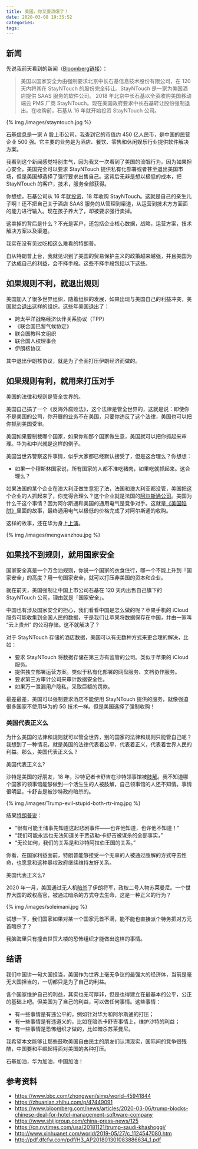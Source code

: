 ```yaml
---
title: 美国，你又耍流氓了！
date: 2020-03-08 19:35:52
categories:
tags:
---
```


## 新闻

先说我前天看到的新闻（[Bloomberg链接](https://www.bloomberg.com/news/articles/2020-03-06/trump-blocks-chinese-deal-for-hotel-management-software-company)）：

> 美国以国家安全为由强制要求北京中长石基信息技术股份有限公司，在 120 天内将其在 StayNTouch 的股份完全转让。StayNTouch 是一家为美国酒店提供 SAAS 服务的软件公司。
>2018 年北京中长石基以全资收购美国移动端云 PMS 厂商 StayNTouch。现在美国政府要求中长石基转让股份强制退出。在收购前，石基从 16 年就开始投资 StayNTouch 公司。

{% img /images/stayntouch.jpg %}

[石基信息](https://baike.baidu.com/item/%E7%9F%B3%E5%9F%BA%E4%BF%A1%E6%81%AF)是一家 A 股上市公司，我查到它的市值约 450 亿人民币，是中国的民营企业 500 强。它主要的业务是为酒店、餐饮、零售和休闲娱乐行业提供软件解决方案。

我看到这个新闻感觉特别生气，因为我又一次看到了美国的流氓行为。因为如果担心安全，美国完全可以要求 StayNTouch 提供私有化部署或者甚至退出美国市场，但是美国却选择了强行要求出售自己。这背后无非是想以极低的成本，把 StayNTouch 的客户，技术，服务全部获得。

你想想，石基公司从 16 年就[投资](https://www.shijigroup.com/china-press-news/125)，18 年收购 StayNTouch。这就是自己的亲生儿子啊！还不把自己关于酒店 SAAS 服务的从管理到渠道，从运营到技术方方面面的能力进行输入。现在孩子养大了，却被要求强行卖掉。

这卖掉的背后是什么？不光是客户，还包括企业核心数据，战略，运营方案，技术解决方案以及渠道。

我实在没有见过吃相这么难看的特朗普。

自从特朗普上台，我就见识到了美国的贸易保护主义的政策越来越强，并且美国为了达成自己的利益，会不择手段。这些不择手段包括以下这些。

## 如果规则不利，就退出规则

美国加入了很多世界组织，随着组织的发展，如果出现与美国自己的利益冲突，美国就会[退出](https://www.bbc.com/zhongwen/simp/world-45941844)这样的组织。这些年美国退出了：

 - 跨太平洋战略经济伙伴关系协议（TPP）
 - 《联合国巴黎气候协定》
 - 联合国教科文组织
 - 联合国人权理事会
 - 伊朗核协议

其中退出伊朗核协议，就是为了全面打压伊朗经济而做的。

## 如果规则有利，就用来打压对手

美国的法律和规则是管全世界的。

美国自己搞了一个《反海外腐败法》，这个法律是管全世界的，这就是说：即使你不是美国的公司，你开展的业务不在美国，只要你违反了这个法律，美国也可以把你抓到美国受审。

美国如果要制裁哪个国家，如果你和那个国家做生意，美国就可以把你抓起来审理。华为和中兴就是这样的例子。

美国当世界警察这件事情，似乎大家都已经默认接受了，但是这合理么？你想想：

 - 如果一个穆斯林国家说，所有国家的人都不准吃猪肉，如果吃就抓起来。这合理么？

如果法国的某个企业在澳大利亚做生意犯了法，法国和澳大利亚都没管，美国把这个企业的人抓起来了，你觉得合理么？这个企业就是法国的[阿尔斯通公司](https://zh.wikipedia.org/wiki/%E9%98%BF%E7%88%BE%E6%96%AF%E9%80%9A)。美国为什么干这个事情？因为阿尔斯通和美国的通用电气是竞争对手。这就是[《美国陷阱》](http://www.xinhuanet.com/world/2019-05/27/c_1124547080.htm)里面的故事，最终通用电气以极低的价格完成了对阿尔斯通的收购。

这样的故事，还在华为身上[上演](https://www.bbc.com/zhongwen/simp/world-47037396)。

{% img /images/mengwanzhou.jpg %}

## 如果找不到规则，就用国家安全

国家安全真是一个万金油规则，你说一个国家的衣食住行，哪一个不能上升到「国家安全」的高度？用一句国家安全，就可以打压非美国的资本和企业。

就在前天，美国强制让中国上市公司石基在 120 天内出售自己旗下的 StayNTouch 公司，理由就是「国家安全」。

中国也有涉及国家安全的担心，我们看看中国是怎么做的呢？苹果手机的 iCloud 服务可能收集到全国人民的数据，于是我们让苹果将数据保存在中国，并由一家叫 “云上贵州” 的公司存储。这不就解决了？

对于 StayNTouch 存储的酒店数据，美国可以有无数种方式来更合理的解决，比如：

 - 要求 StayNTouch 将数据存储在第三方有监管的公司。类似于苹果的 iCloud 服务。
 - 提供独立部署运营方案。类似于私有化部署的网盘服务、文档协作服务。
 - 要求第三方审计公司来审计数据安全性。
 - 如果万一泄漏用户隐私，采取巨额的罚款。

最差最差，美国可以强制要求酒店不能使用 StayNTouch 提供的服务，就像强迫很多国家不使用华为的 5G 技术一样。但是美国选择了强制收购！

### 美国代表正义么

为什么美国的法律和规则就可以管全世界，别的国家的法律和规则只能管自己呢？我想到了一种情况，就是美国的法律代表着公平，代表着正义，代表着世界人民的利益。那么，美国代表正义么 ?

美国代表正义么?

沙特是美国的好朋友，18 年，沙特记者卡舒吉在沙特领事馆被[肢解](https://www.bbc.com/zhongwen/simp/world-45910579)。我不知道哪个国家的领事馆能够做到一个活生生的人被肢解，自己领事馆的人还不知情。事情很明显，卡舒吉是被沙特政府暗杀的。

{% img /images/Trump-evil-stupid-both-rtr-img.jpg %}

结果[特朗普说](https://cn.nytimes.com/usa/20181121/trump-saudi-khashoggi/)：

 - “很有可能王储事先知道这起悲剧事件——也许他知道，也许他不知道！”
 - “我们可能永远也无法知道关于贾迈勒·卡舒吉被谋杀的全部事实，”
 - “无论如何，我们的关系是和沙特阿拉伯王国的关系。”

你看，在国家利益面前，特朗普能够接受一个无辜的人被通过肢解的方式夺去性命，也愿意和这种暴权政府继续维持友好关系。

美国代表正义么?

2020 年一月，美国通过无人机[暗杀](https://www.bbc.com/zhongwen/simp/world-51032521)了伊朗将军，政权二号人物苏莱曼尼。一个世界大国的政权高官，被通过暗杀的方式夺去生命，这是一种正义的行为？

{% img /images/soleimani.jpg %}

试想一下，我们国家如果对某一个国家元首不满，能不能也直接派个特务把对方元首暗杀了？

我脑海里只有撞击世贸大楼的恐怖组织才能做出这样的事情。

## 结语

我们中国讲一句大国担当，美国作为世界上毫无争议的最强大的经济体，当前是毫无大国担当的，一切都只是为了自己的利益。

各个国家维护自己的利益，其实也无可厚非，但是也得建立在最基本的公平，公正的基础上吧。但美国为了自己的利益，可以做任何事情。这些事情：

 * 有一些事情是有违公平的，例如针对华为和阿尔斯通的打压；
 * 有一些事情是有违道义的，比如在暗杀卡舒吉事情上，维护沙特的利益；
 * 有一些事情是恐怖组织才做的，比如暗杀苏莱曼尼。

我希望本文能够让那些鼓吹美国自由民主的朋友们认清现实，国际间的竞争很残酷，中国要和平崛起得面对美国的各种打压。

石基加油，华为加油，中国加油！

## 参考资料

 - https://www.bbc.com/zhongwen/simp/world-45941844
 - https://zhuanlan.zhihu.com/p/47449091
 - https://www.bloomberg.com/news/articles/2020-03-06/trump-blocks-chinese-deal-for-hotel-management-software-company
 - https://www.shijigroup.com/china-press-news/125
 - https://cn.nytimes.com/usa/20181121/trump-saudi-khashoggi/
 - http://www.xinhuanet.com/world/2019-05/27/c_1124547080.htm
 - http://pdf.dfcfw.com/pdf/H3_AP201801301083886634_1.pdf

